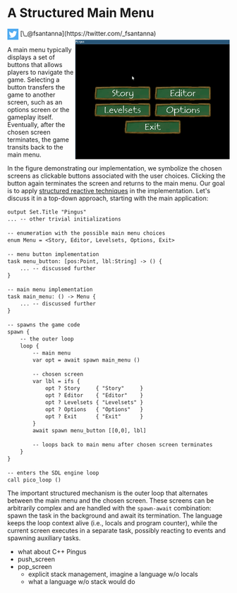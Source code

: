 # A Structured Main Menu

<img src="twitter.png" style="vertical-align:middle">
[\_@fsantanna](https://twitter.com/_fsantanna)

<img src="menu.gif" align="right" width="350">

A main menu typically displays a set of buttons that allows players to navigate
the game.
Selecting a button transfers the game to another screen, such as an options
screen or the gameplay itself.
Eventually, after the chosen screen terminates, the game transits back to the
main menu.

In the figure demonstrating our implementation, we symbolize the chosen screens
as clickable buttons associated with the user choices.
Clicking the button again terminates the screen and returns to the main menu.
Our goal is to apply [structured reactive techniques](pingus.md) in the
implementation.
Let's discuss it in a top-down approach, starting with the main application:

```
output Set.Title "Pingus"
... -- other trivial initializations

-- enumeration with the possible main menu choices
enum Menu = <Story, Editor, Levelsets, Options, Exit>

-- menu button implementation
task menu_button: [pos:Point, lbl:String] -> () {
    ... -- discussed further
}

-- main menu implementation
task main_menu: () -> Menu {
    ... -- discussed further
}

-- spawns the game code
spawn {
    -- the outer loop
    loop {
        -- main menu
        var opt = await spawn main_menu ()

        -- chosen screen
        var lbl = ifs {
            opt ? Story     { "Story"     }
            opt ? Editor    { "Editor"    }
            opt ? Levelsets { "Levelsets" }
            opt ? Options   { "Options"   }
            opt ? Exit      { "Exit"      }
        }
        await spawn menu_button [[0,0], lbl]

        -- loops back to main menu after chosen screen terminates
    }
}

-- enters the SDL engine loop
call pico_loop ()
```

The important structured mechanism is the outer loop that alternates between
the main menu and the chosen screen.
These screens can be arbitrarily complex and are handled with the `spawn-await`
combination: spawn the task in the background and await its termination.
The language keeps the loop context alive (i.e., locals and program counter),
while the current screen executes in a separate task, possibly reacting to
events and spawning auxiliary tasks.

- what about C++ Pingus
- push_screen
- pop_screen
    - explicit stack management, imagine a language w/o locals
    - what a language w/o stack would do



<!--
- top down

2. **Continuation Passing:** The completion of a long-lasting activity may
   carry a continuation, i.e., some action to execute next.
    - Examples: interactive dialogs, menu transitions.
3. **Dispatching Hierarchies:** Entities typically form a dispatching hierarchy
   in which a container that receives a stimulus automatically forwards it to
   its managed children.
    - Examples: redraw & update callbacks.
4. **Lifespan Hierarchies:** Entities typically form a lifespan hierarchy in
   which a terminating container entity automatically destroys its managed
   children.
    - Examples: UI containers, particle systems.

```
task menu_button: [pos:Point,tit:_(char*)] -> () {
    ...
}

task menu: () -> Menu {
    par {
        await spawn menu_button [[_(-125),_(  35)], _("Story")]
        return Menu.Story
    } with {
        await spawn menu_button [[_( 125),_(  35)], _("Editor")]
        return Menu.Editor
    } with {
        await spawn menu_button [[_(-125),_( -35)], _("Levelsets")]
        return Menu.Levelsets
    } with {
        await spawn menu_button [[_( 125),_( -35)], _("Options")]
        return Menu.Options
    } with {
        await spawn menu_button [[_(   0),_(-105)], _("Exit")]
        return Menu.Exit
    }
}
```

```
task menu_button: [pos:Point,tit:_(char*)] -> () {
    var size: Size
    output pico Pico.Output.Get.Size.Image [/size, _("data/images/menuitem.png")]

    spawn {
        every evt?Draw {
            output pico Pico.Output.Draw.Image [arg.pos, _("data/images/menuitem.png")]
            output pico Pico.Output.Set.Font [_("data/fonts/film-cryptic/Filmcryptic.ttf"),_45]
            output pico Pico.Output.Draw.Text [arg.pos, arg.tit]
        }
    }

    await evt?Mouse?Button?Down until isPointVsRect [pos,[arg.pos,size]]
        where {
            var pos = evt!Mouse!Button!Down.pos
        }
}
```
-->
